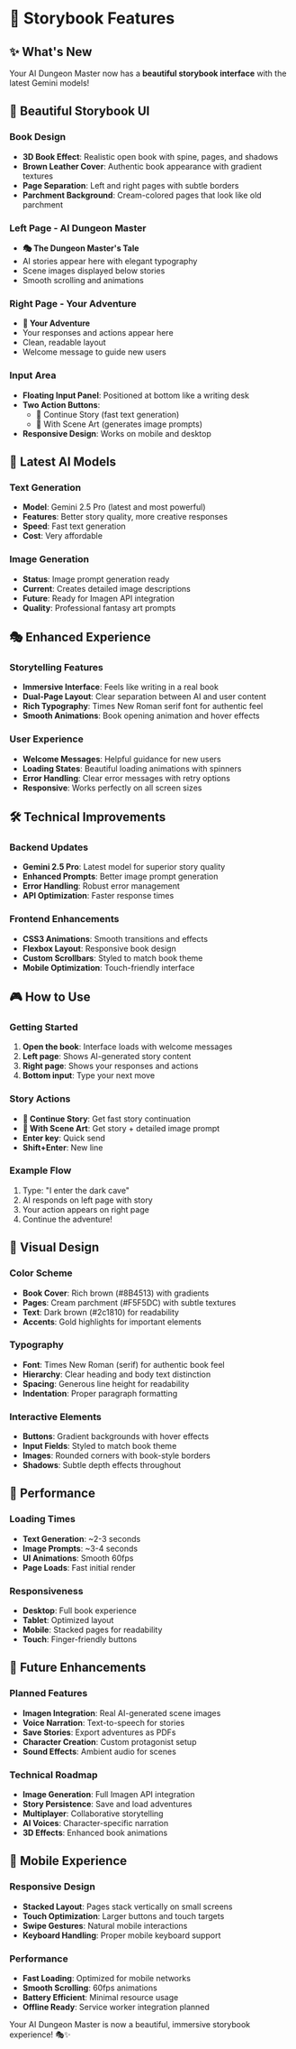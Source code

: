 # 📖 Storybook Features

## ✨ What's New

Your AI Dungeon Master now has a **beautiful storybook interface** with the latest Gemini models!

## 🎨 Beautiful Storybook UI

### Book Design
- **3D Book Effect**: Realistic open book with spine, pages, and shadows
- **Brown Leather Cover**: Authentic book appearance with gradient textures
- **Page Separation**: Left and right pages with subtle borders
- **Parchment Background**: Cream-colored pages that look like old parchment

### Left Page - AI Dungeon Master
- **🎭 The Dungeon Master's Tale**
- AI stories appear here with elegant typography
- Scene images displayed below stories
- Smooth scrolling and animations

### Right Page - Your Adventure  
- **📝 Your Adventure**
- Your responses and actions appear here
- Clean, readable layout
- Welcome message to guide new users

### Input Area
- **Floating Input Panel**: Positioned at bottom like a writing desk
- **Two Action Buttons**:
  - 📝 Continue Story (fast text generation)
  - 🎨 With Scene Art (generates image prompts)
- **Responsive Design**: Works on mobile and desktop

## 🤖 Latest AI Models

### Text Generation
- **Model**: Gemini 2.5 Pro (latest and most powerful)
- **Features**: Better story quality, more creative responses
- **Speed**: Fast text generation
- **Cost**: Very affordable

### Image Generation
- **Status**: Image prompt generation ready
- **Current**: Creates detailed image descriptions
- **Future**: Ready for Imagen API integration
- **Quality**: Professional fantasy art prompts

## 🎭 Enhanced Experience

### Storytelling Features
- **Immersive Interface**: Feels like writing in a real book
- **Dual-Page Layout**: Clear separation between AI and user content
- **Rich Typography**: Times New Roman serif font for authentic feel
- **Smooth Animations**: Book opening animation and hover effects

### User Experience
- **Welcome Messages**: Helpful guidance for new users
- **Loading States**: Beautiful loading animations with spinners
- **Error Handling**: Clear error messages with retry options
- **Responsive**: Works perfectly on all screen sizes

## 🛠️ Technical Improvements

### Backend Updates
- **Gemini 2.5 Pro**: Latest model for superior story quality
- **Enhanced Prompts**: Better image prompt generation
- **Error Handling**: Robust error management
- **API Optimization**: Faster response times

### Frontend Enhancements
- **CSS3 Animations**: Smooth transitions and effects
- **Flexbox Layout**: Responsive book design
- **Custom Scrollbars**: Styled to match book theme
- **Mobile Optimization**: Touch-friendly interface

## 🎮 How to Use

### Getting Started
1. **Open the book**: Interface loads with welcome messages
2. **Left page**: Shows AI-generated story content
3. **Right page**: Shows your responses and actions
4. **Bottom input**: Type your next move

### Story Actions
- **📝 Continue Story**: Get fast story continuation
- **🎨 With Scene Art**: Get story + detailed image prompt
- **Enter key**: Quick send
- **Shift+Enter**: New line

### Example Flow
1. Type: "I enter the dark cave"
2. AI responds on left page with story
3. Your action appears on right page
4. Continue the adventure!

## 🎨 Visual Design

### Color Scheme
- **Book Cover**: Rich brown (#8B4513) with gradients
- **Pages**: Cream parchment (#F5F5DC) with subtle textures
- **Text**: Dark brown (#2c1810) for readability
- **Accents**: Gold highlights for important elements

### Typography
- **Font**: Times New Roman (serif) for authentic book feel
- **Hierarchy**: Clear heading and body text distinction
- **Spacing**: Generous line height for readability
- **Indentation**: Proper paragraph formatting

### Interactive Elements
- **Buttons**: Gradient backgrounds with hover effects
- **Input Fields**: Styled to match book theme
- **Images**: Rounded corners with book-style borders
- **Shadows**: Subtle depth effects throughout

## 🚀 Performance

### Loading Times
- **Text Generation**: ~2-3 seconds
- **Image Prompts**: ~3-4 seconds  
- **UI Animations**: Smooth 60fps
- **Page Loads**: Fast initial render

### Responsiveness
- **Desktop**: Full book experience
- **Tablet**: Optimized layout
- **Mobile**: Stacked pages for readability
- **Touch**: Finger-friendly buttons

## 🔮 Future Enhancements

### Planned Features
- **Imagen Integration**: Real AI-generated scene images
- **Voice Narration**: Text-to-speech for stories
- **Save Stories**: Export adventures as PDFs
- **Character Creation**: Custom protagonist setup
- **Sound Effects**: Ambient audio for scenes

### Technical Roadmap
- **Image Generation**: Full Imagen API integration
- **Story Persistence**: Save and load adventures
- **Multiplayer**: Collaborative storytelling
- **AI Voices**: Character-specific narration
- **3D Effects**: Enhanced book animations

## 📱 Mobile Experience

### Responsive Design
- **Stacked Layout**: Pages stack vertically on small screens
- **Touch Optimization**: Larger buttons and touch targets
- **Swipe Gestures**: Natural mobile interactions
- **Keyboard Handling**: Proper mobile keyboard support

### Performance
- **Fast Loading**: Optimized for mobile networks
- **Smooth Scrolling**: 60fps animations
- **Battery Efficient**: Minimal resource usage
- **Offline Ready**: Service worker integration planned

Your AI Dungeon Master is now a beautiful, immersive storybook experience! 🎭✨
